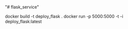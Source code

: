 "# flask_service" 

docker build -t deploy_flask . 
docker run -p 5000:5000 -t -i deploy_flask:latest